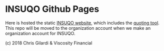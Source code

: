 # INSUQO Github Pages

Here is hosted the static [INSUQO website](http://insuqo.com/), which includes the [quoting tool](https://insuqo.herokuapp.com/). This repo will be moved to the organization account when we make an organization account for INSUQO.

(c) 2018 Chris Gilardi & Viscosity Financial
